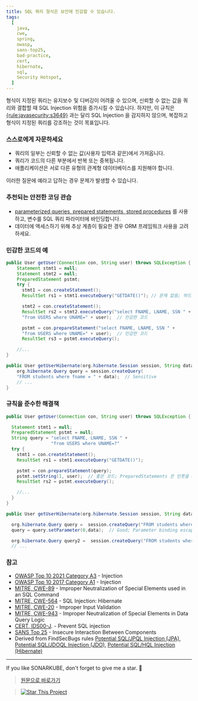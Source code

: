 ```yaml
---
title: SQL 쿼리 형식은 보안에 민감할 수 있습니다.
tags:
  [
    java,
    cwe,
    spring,
    owasp,
    sans-top25,
    bad-practice,
    cert,
    hibernate,
    sql,
    Security Hotspot,
  ]
---
```


형식이 지정된 쿼리는 유지보수 및 디버깅이 어려울 수 있으며, 신뢰할 수 없는 값을 쿼리와 결합할 때 SQL Injection 위험을 증가시킬 수 있습니다.
하지만, 이 규칙은 [{rule:javasecurity:s3649}](2022-12-30-RSPEC-3649.md) 과는 달리 SQL Injection 을 감지하지 않으며, 복잡하고 형식이 지정된 쿼리를 강조하는 것이 목표입니다.

### 스스로에게 자문하세요

- 쿼리의 일부는 신뢰할 수 없는 값(사용자 입력과 같은)에서 가져옵니다.
- 쿼리가 코드의 다른 부분에서 반복 또는 중복됩니다.
- 애플리케이션은 서로 다른 유형의 관계형 데이터베이스를 지원해야 합니다.

이러한 질문에 예라고 답하는 경우 문제가 발생할 수 있습니다.

### 추천되는 안전한 코딩 관습

- [parameterized queries, prepared statements, stored procedures](https://cheatsheetseries.owasp.org/cheatsheets/Query_Parameterization_Cheat_Sheet.html) 를 사용하고, 변수를 SQL 쿼리 파라미터에 바인딩합니다.
- 데이터에 액세스하기 위해 추상 계층이 필요한 경우 ORM 프레임워크 사용을 고려하세요.

### 민감한 코드의 예

```java
public User getUser(Connection con, String user) throws SQLException {
    Statement stmt1 = null;
    Statement stmt2 = null;
    PreparedStatement pstmt;
    try {
      stmt1 = con.createStatement();
      ResultSet rs1 = stmt1.executeQuery("GETDATE()"); // 문제 없음; 하드코딩된 쿼리

      stmt2 = con.createStatement();
      ResultSet rs2 = stmt2.executeQuery("select FNAME, LNAME, SSN " +
      "from USERS where UNAME=" + user);  // 민감한 코드

      pstmt = con.prepareStatement("select FNAME, LNAME, SSN " +
      "from USERS where UNAME=" + user);  // 민감한 코드
      ResultSet rs3 = pstmt.executeQuery();

    //...
}

public User getUserHibernate(org.hibernate.Session session, String data) {
    org.hibernate.Query query = session.createQuery(
    "FROM students where fname = " + data);  // Sensitive
    // ...
}
```

### 규칙을 준수한 해결책

```java
public User getUser(Connection con, String user) throws SQLException {

  Statement stmt1 = null;
  PreparedStatement pstmt = null;
  String query = "select FNAME, LNAME, SSN " +
                 "from USERS where UNAME=?"
  try {
    stmt1 = con.createStatement();
    ResultSet rs1 = stmt1.executeQuery("GETDATE()");

    pstmt = con.prepareStatement(query);
    pstmt.setString(1, user);  // 좋은 코드; PreparedStatements 은 인풋을 escape 처리합니다.
    ResultSet rs2 = pstmt.executeQuery();

    //...
  }
}

public User getUserHibernate(org.hibernate.Session session, String data) {

  org.hibernate.Query query =  session.createQuery("FROM students where fname = ?");
  query = query.setParameter(0,data);  // Good; Parameter binding escapes all input

  org.hibernate.Query query2 =  session.createQuery("FROM students where fname = " + data); // 민감한 코드
  // ...
```

### 참고

- [OWASP Top 10 2021 Category A3](https://owasp.org/Top10/A03_2021-Injection/) - Injection
- [OWASP Top 10 2017 Category A1](https://owasp.org/www-project-top-ten/2017/A1_2017-Injection) - Injection
- [MITRE, CWE-89](https://cwe.mitre.org/data/definitions/89) - Improper Neutralization of Special Elements used in an SQL Command
- [MITRE, CWE-564](https://cwe.mitre.org/data/definitions/564) - SQL Injection: Hibernate
- [MITRE, CWE-20](https://cwe.mitre.org/data/definitions/20) - Improper Input Validation
- [MITRE, CWE-943](https://cwe.mitre.org/data/definitions/943) - Improper Neutralization of Special Elements in Data Query Logic
- [CERT, IDS00-J](https://wiki.sei.cmu.edu/confluence/x/ITdGBQ). - Prevent SQL injection
- [SANS Top 25](https://www.sans.org/top25-software-errors/#cat1) - Insecure Interaction Between Components
- Derived from FindSecBugs rules [Potential SQL/JPQL Injection (JPA)](https://h3xstream.github.io/find-sec-bugs/bugs.htm#SQL_INJECTION_JPA), [Potential SQL/JDOQL Injection (JDO)](https://h3xstream.github.io/find-sec-bugs/bugs.htm#SQL_INJECTION_JDO), [Potential SQL/HQL Injection (Hibernate)](https://h3xstream.github.io/find-sec-bugs/bugs.htm#SQL_INJECTION_HIBERNATE)

---

If you like SONARKUBE, don't forget to give me a star. :star2:

> [원문으로 바로가기](https://rules.sonarsource.com/java/tag/spring/RSPEC-2077)

> [![Star This Project](https://img.shields.io/github/stars/kantabile/sonarkube.svg?label=Stars&style=social)](https://github.com/kantabile/sonarkube)
